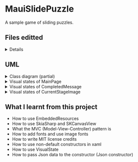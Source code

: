 # MauiSlidePuzzle

A sample game of sliding puzzles.

## Files editted

<details>
<summary>Details</summary>

 - MauiSlidePuzzle/
     - Controllers/
         - [SlidePuzzleController.cs](./MauiSlidePuzzle/Controllers/SlidePuzzleController.cs)
     - CustomViews/
         - [BlankPanelView.cs](./MauiSlidePuzzle/CustomViews/BlankPanelView.cs)
         - [ClipImagePanel.cs](./MauiSlidePuzzle/CustomViews/ClipImagePanel.cs)
         - [ImagePanelView.cs](./MauiSlidePuzzle/CustomViews/ImagePanelView.cs)
         - [PanelFrameDrawable.cs](./MauiSlidePuzzle/CustomViews/PanelFrameDrawable.cs)
         - [SlidePanelView.cs](./MauiSlidePuzzle/CustomViews/SlidePanelView.cs)
         - [SlidePuzzleView.cs](./MauiSlidePuzzle/CustomViews/SlidePuzzleView.cs)
     - Models/
         - [SlidePanel.cs](./MauiSlidePuzzle/Models/SlidePanel.cs)
         - [SlidePuzzle.cs](./MauiSlidePuzzle/Models/SlidePuzzle.cs)
         - [StageInfo.cs](./MauiSlidePuzzle/Models/StageInfo.cs)
     - Resources/
         - Fonts/
             - [FontLicenseNotice](./MauiSlidePuzzle/Resources/Fonts/FontLicenseNotice)
         - Images/
             - Puzzles/
         - Raw/
             - Puzzles/
     - [MainPage.xaml](./MauiSlidePuzzle/MainPage.xaml)
     - [MainPage.xaml.cs](./MauiSlidePuzzle/MainPage.xaml.cs)
     - [MauiProgram.cs](./MauiSlidePuzzle/MauiProgram.cs)
     - [MauiSlidePuzzle.csproj](./MauiSlidePuzzle/MauiSlidePuzzle.csproj)
     - [PuzzleResourceHelper.cs](./MauiSlidePuzzle/PuzzleResourceHelper.cs)
 - uml/
     - [MauiSlidePuzzle.puml](./uml/MauiSlidePuzzle.puml)
</details>

## UML

<details>
<summary>Class diagram (partial)</summary>

![Class diagram](./uml/MauiSlidePuzzle.png)

</details>

<details>
<summary>Visual states of MainPage</summary>

![Visual states of MainPage](./uml/AppStates.png)

</details>

<details>
<summary>Visual states of CompletedMessage</summary>

![Visual states of CompletedMessage](./uml/AppStates_CompletedMessage.png)

</details>

<details>
<summary>Visual states of CurrentStageImage</summary>

![Visual states of CurrentStageImage](./uml/AppStates_CurrentStageImage.png)

</details>

## What I learnt from this project

- How to use EmbeddedResources
- How to use SkiaSharp and SKCanvasView
- What the MVC (Model-View-Controller) pattern is
- How to add fonts and use image fonts
- How to write MIT license credits
- How to use non-default constructors in xaml
- How to use VisualState
- How to pass Json data to the constructor (Json constructor)
